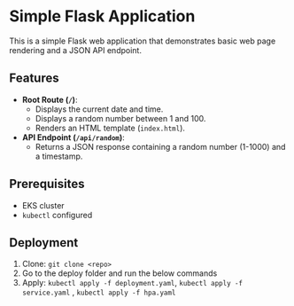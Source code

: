 # Simple Flask Application

This is a simple Flask web application that demonstrates basic web page rendering and a JSON API endpoint.

## Features

* **Root Route (`/`)**:
    * Displays the current date and time.
    * Displays a random number between 1 and 100.
    * Renders an HTML template (`index.html`).
* **API Endpoint (`/api/random`)**:
    * Returns a JSON response containing a random number (1-1000) and a timestamp.


## Prerequisites

* EKS cluster
* `kubectl` configured

## Deployment

1.  Clone: `git clone <repo>`
2.  Go to the deploy folder and run the below commands 
3.  Apply: `kubectl apply -f deployment.yaml`, `kubectl apply -f service.yaml` , `kubectl apply -f hpa.yaml`


